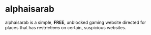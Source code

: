 # alphaisarab

alphaisarab is a simple, **FREE**, unblocked gaming website directed for places that has ~~restrictions~~ on certain, suspicious websites. 

